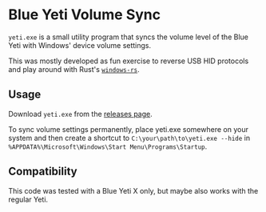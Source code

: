 # Blue Yeti Volume Sync

`yeti.exe` is a small utility program that 
syncs the volume level of the Blue Yeti with
Windows' device volume settings.

This was mostly developed as fun exercise to reverse USB HID protocols
and play around with Rust's [`windows-rs`](https://github.com/microsoft/windows-rs).

## Usage

Download `yeti.exe` from the [releases page](https://github.com/mhils/yeti-volume-sync/releases).

To sync volume settings permanently, place yeti.exe somewhere on your system
and then create a shortcut to `C:\your\path\to\yeti.exe --hide` in
`%APPDATA%\Microsoft\Windows\Start Menu\Programs\Startup`.

## Compatibility

This code was tested with a Blue Yeti X only, 
but maybe also works with the regular Yeti.
